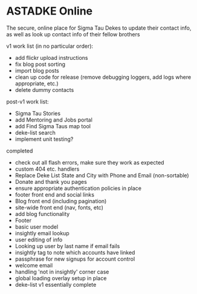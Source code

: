# ASTADKE Online
The secure, online place for Sigma Tau Dekes to update their contact info, as well as look up contact info of their fellow brothers

v1 work list (in no particular order):
+ add flickr upload instructions
+ fix blog post sorting
+ import blog posts
+ clean up code for release (remove debugging loggers, add logs where appropriate, etc.)
+ delete dummy contacts

post-v1 work list:
+ Sigma Tau Stories
+ add Mentoring and Jobs portal
+ add Find Sigma Taus map tool
+ deke-list search
+ implement unit testing?

completed
+ check out all flash errors, make sure they work as expected
+ custom 404 etc. handlers
+ Replace Deke List State and City with Phone and Email (non-sortable)
+ Donate and thank you pages
+ ensure appropriate authentication policies in place
+ footer front end and social links
+ Blog front end (including pagination)
+ site-wide front end (nav, fonts, etc)
+ add blog functionality
+ Footer
+ basic user model
+ insightly email lookup
+ user editing of info
+ Looking up user by last name if email fails
+ insightly tag to note which accounts have linked
+ passphrase for new signups for account control
+ welcome email
+ handling 'not in insightly' corner case
+ global loading overlay setup in place
+ deke-list v1 essentially complete